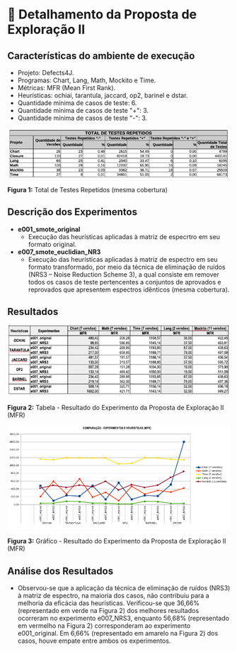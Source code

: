  # 🔬 Detalhamento da Proposta de Exploração II

## Características do ambiente de execução
- Projeto: Defects4J.
- Programas: Chart, Lang, Math, Mockito e Time.
- Métricas: MFR (Mean First Rank).
- Heurísticas: ochiai, tarantula, jaccard, op2, barinel e dstar.
- Quantidade mínima de casos de teste: 6.
- Quantidade mínima de casos de teste "+": 3.
- Quantidade mínima de casos de teste "-": 3.

![Total de Testes Repetidos](img/Tab_1_Proposta_Exploracao_II.png "Total de Testes Repetidos")

**Figura 1:** Total de Testes Repetidos (mesma cobertura)

## Descrição dos Experimentos
- **e001_smote_original**
  - Execução das heurísticas aplicadas à matriz de especrtro em seu formato original.
- **e007_smote_euclidian_NR3**
  - Execução das heurísticas aplicadas à matriz de espectro em seu formato transformado, por meio da técnica de eliminação de ruídos (NRS3 – Noise Reduction Scheme 3), a qual consiste em remover todos os casos de teste pertencentes a conjuntos de aprovados e reprovados que apresentem espectros idênticos (mesma cobertura).

## Resultados

![Tabela 2 - Experimento da Proposta de Exploração II](img/Tab_2_Proposta_Exploracao_II.png "Tabela 2 - Resultado do Experimento da Proposta de Exploração II")

**Figura 2:** Tabela - Resultado do Experimento da Proposta de Exploração II (MFR)

![Tabela 2 - Experimento da Proposta de Exploração II](img/Grafico_1_Proposta_Exploracao_II.png "Tabela 2 - Resultado do Experimento da Proposta de Exploração II")

**Figura 3:** Gráfico - Resultado do Experimento da Proposta de Exploração II (MFR)

## Análise dos Resultados
- Observou-se que a aplicação da técnica de eliminação de ruídos (NRS3) à matriz de espectro, na maioria dos casos, não contribuiu para a melhoria da eficácia das heurísticas. Verificou-se que 36,66% (representado em verde na Figura 2) dos melhores resultados ocorreram no experimento e007_NRS3, enquanto 56,68% (representado em vermelho na Figura 2) corresponderam ao experimento e001_original. Em 6,66% (representado em amarelo na Figura 2) dos casos, houve empate entre ambos os experimentos.
